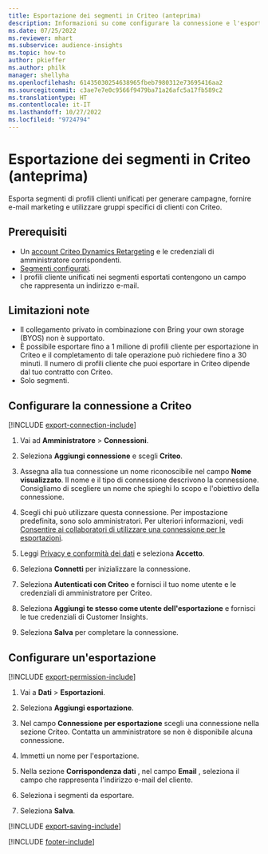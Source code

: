 ```yaml
---
title: Esportazione dei segmenti in Criteo (anteprima)
description: Informazioni su come configurare la connessione e l'esportazione in Criteo.
ms.date: 07/25/2022
ms.reviewer: mhart
ms.subservice: audience-insights
ms.topic: how-to
author: pkieffer
ms.author: philk
manager: shellyha
ms.openlocfilehash: 61435030254638965fbeb7980312e73695416aa2
ms.sourcegitcommit: c3ae7e7e0c9566f9479ba71a26afc5a17fb589c2
ms.translationtype: HT
ms.contentlocale: it-IT
ms.lasthandoff: 10/27/2022
ms.locfileid: "9724794"
---
```

# <a name="export-segments-to-criteo-preview"></a>Esportazione dei segmenti in Criteo (anteprima)

Esporta segmenti di profili clienti unificati per generare campagne, fornire e-mail marketing e utilizzare gruppi specifici di clienti con Criteo.

## <a name="prerequisites"></a>Prerequisiti

- Un [account Criteo Dynamics Retargeting](https://www.criteo.com/login/) e le credenziali di amministratore corrispondenti.
- [Segmenti configurati](segments.md).
- I profili cliente unificati nei segmenti esportati contengono un campo che rappresenta un indirizzo e-mail.

## <a name="known-limitations"></a>Limitazioni note

- Il collegamento privato in combinazione con Bring your own storage (BYOS) non è supportato.
- È possibile esportare fino a 1 milione di profili cliente per esportazione in Criteo e il completamento di tale  operazione può richiedere fino a 30 minuti. Il numero di profili cliente che puoi esportare in Criteo dipende dal tuo contratto con Criteo.
- Solo segmenti.

## <a name="set-up-connection-to-criteo"></a>Configurare la connessione a Criteo

[!INCLUDE [export-connection-include](includes/export-connection-admn.md)]

1. Vai ad **Amministratore** > **Connessioni**.

1. Seleziona **Aggiungi connessione** e scegli **Criteo**.

1. Assegna alla tua connessione un nome riconoscibile nel campo **Nome visualizzato**. Il nome e il tipo di connessione descrivono la connessione. Consigliamo di scegliere un nome che spieghi lo scopo e l'obiettivo della connessione.

1. Scegli chi può utilizzare questa connessione. Per impostazione predefinita, sono solo amministratori. Per ulteriori informazioni, vedi [Consentire ai collaboratori di utilizzare una connessione per le esportazioni](connections.md#allow-contributors-to-use-a-connection-for-exports).

1. Leggi [Privacy e conformità dei dati](connections.md#data-privacy-and-compliance) e seleziona **Accetto**.

1. Seleziona **Connetti** per inizializzare la connessione.

1. Seleziona **Autenticati con Criteo** e fornisci il tuo nome utente e le credenziali di amministratore per Criteo.

1. Seleziona **Aggiungi te stesso come utente dell'esportazione** e fornisci le tue credenziali di Customer Insights.

1. Seleziona **Salva** per completare la connessione.

## <a name="configure-an-export"></a>Configurare un'esportazione

[!INCLUDE [export-permission-include](includes/export-permission.md)]

1. Vai a **Dati** > **Esportazioni**.

1. Seleziona **Aggiungi esportazione**.

1. Nel campo **Connessione per esportazione** scegli una connessione nella sezione Criteo. Contatta un amministratore se non è disponibile alcuna connessione.

1. Immetti un nome per l'esportazione.

1. Nella sezione **Corrispondenza dati** , nel campo **Email** , seleziona il campo che rappresenta l'indirizzo e-mail del cliente.

1. Seleziona i segmenti da esportare.

1. Seleziona **Salva**.

[!INCLUDE [export-saving-include](includes/export-saving.md)]

[!INCLUDE [footer-include](includes/footer-banner.md)]
